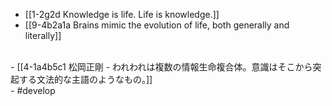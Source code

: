 - [[1-2g2d Knowledge is life. Life is knowledge.]]
- [[9-4b2a1a Brains mimic the evolution of life, both generally and literally]]
<br>
- [[4-1a4b5c1 松岡正剛 - われわれは複数の情報生命複合体。意識はそこから突起する文法的な主語のようなもの。]]
<br>
- #develop

